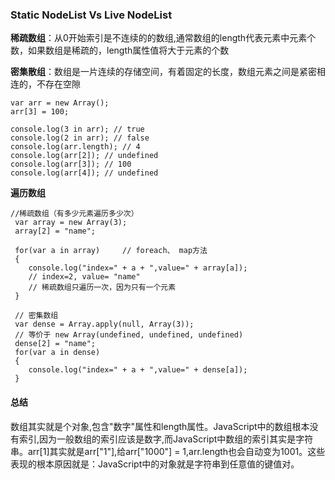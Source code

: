 ### Static NodeList  Vs Live NodeList

**稀疏数组**：从0开始索引是不连续的的数组,通常数组的length代表元素中元素个数，如果数组是稀疏的，length属性值将大于元素的个数

**密集散组**：数组是一片连续的存储空间，有着固定的长度，数组元素之间是紧密相连的，不存在空隙

````
var arr = new Array();
arr[3] = 100;

console.log(3 in arr); // true
console.log(2 in arr); // false
console.log(arr.length); // 4
console.log(arr[2]); // undefined
console.log(arr[3]); // 100
console.log(arr[4]); // undefined
````

**遍历数组**

````
//稀疏数组（有多少元素遍历多少次）  
 var array = new Array(3);   
 array[2] = "name";  
   
 for(var a in array)     // foreach、 map方法
 {  
    console.log("index=" + a + ",value=" + array[a]);  
    // index=2, value= "name" 
    // 稀疏数组只遍历一次，因为只有一个元素
 }  
   
 // 密集数组  
 var dense = Array.apply(null, Array(3)); 
 // 等价于 new Array(undefined, undefined, undefined)
 dense[2] = "name";  
 for(var a in dense)   
 {  
    console.log("index=" + a + ",value=" + dense[a]);  
 }  
````
#### 总结

数组其实就是个对象,包含"数字"属性和length属性。JavaScript中的数组根本没有索引,因为一般数组的索引应该是数字,而JavaScript中数组的索引其实是字符串。arr[1]其实就是arr["1"],给arr["1000"] = 1,arr.length也会自动变为1001。这些表现的根本原因就是：JavaScript中的对象就是字符串到任意值的键值对。